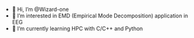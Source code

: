 - 👋 Hi, I’m @Wizard-one
- 👀 I’m interested in EMD (Empirical Mode Decomposition) application in EEG 
- 🌱 I’m currently learning HPC with C/C++ and Python

<!---
Wizard-one/Wizard-one is a ✨ special ✨ repository because its `README.md` (this file) appears on your GitHub profile.
You can click the Preview link to take a look at your changes.
--->

